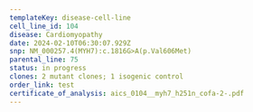 ```yaml
---
templateKey: disease-cell-line
cell_line_id: 104
disease: Cardiomyopathy
date: 2024-02-10T06:30:07.929Z
snp: NM_000257.4(MYH7):c.1816G>A(p.Val606Met)
parental_line: 75
status: in progress
clones: 2 mutant clones; 1 isogenic control
order_link: test
certificate_of_analysis: aics_0104__myh7_h251n_cofa-2-.pdf
---
```

